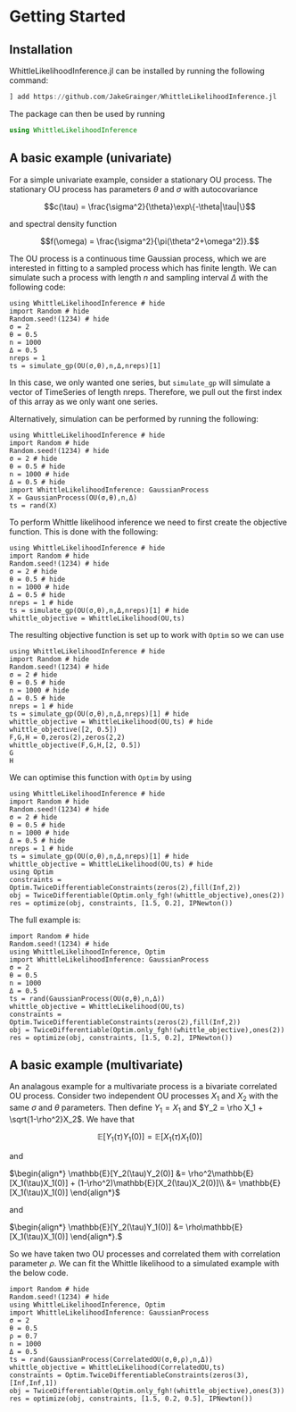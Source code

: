 # Getting Started

## Installation
WhittleLikelihoodInference.jl can be installed by running the following command:
```julia
] add https://github.com/JakeGrainger/WhittleLikelihoodInference.jl
```

The package can then be used by running
```julia
using WhittleLikelihoodInference
```

## A basic example (univariate)
For a simple univariate example, consider a stationary OU process.
The stationary OU process has parameters $\theta$ and $\sigma$ with autocovariance

$$c(\tau) = \frac{\sigma^2}{\theta}\exp\{-\theta|\tau|\}$$

and spectral density function

$$f(\omega) = \frac{\sigma^2}{\pi(\theta^2+\omega^2)}.$$

The OU process is a continuous time Gaussian process, which we are interested in fitting to a sampled process which has finite length. We can simulate such a process with length $n$ and sampling interval $\Delta$ with the following code:

```@example
using WhittleLikelihoodInference # hide
import Random # hide
Random.seed!(1234) # hide
σ = 2
θ = 0.5
n = 1000
Δ = 0.5
nreps = 1
ts = simulate_gp(OU(σ,θ),n,Δ,nreps)[1]
```

In this case, we only wanted one series, but `simulate_gp` will simulate a vector of TimeSeries of length nreps. Therefore, we pull out the first index of this array as we only want one series.

Alternatively, simulation can be performed by running the following:
```@example
using WhittleLikelihoodInference # hide
import Random # hide
Random.seed!(1234) # hide
σ = 2 # hide
θ = 0.5 # hide
n = 1000 # hide
Δ = 0.5 # hide
import WhittleLikelihoodInference: GaussianProcess
X = GaussianProcess(OU(σ,θ),n,Δ)
ts = rand(X)
```

To perform Whittle likelihood inference we need to first create the objective function. This is done with the following:
```@example
using WhittleLikelihoodInference # hide
import Random # hide
Random.seed!(1234) # hide
σ = 2 # hide
θ = 0.5 # hide
n = 1000 # hide
Δ = 0.5 # hide
nreps = 1 # hide
ts = simulate_gp(OU(σ,θ),n,Δ,nreps)[1] # hide
whittle_objective = WhittleLikelihood(OU,ts)
```

The resulting objective function is set up to work with `Optim` so we can use

```@repl
using WhittleLikelihoodInference # hide
import Random # hide
Random.seed!(1234) # hide
σ = 2 # hide
θ = 0.5 # hide
n = 1000 # hide
Δ = 0.5 # hide
nreps = 1 # hide
ts = simulate_gp(OU(σ,θ),n,Δ,nreps)[1] # hide
whittle_objective = WhittleLikelihood(OU,ts) # hide
whittle_objective([2, 0.5])
F,G,H = 0,zeros(2),zeros(2,2)
whittle_objective(F,G,H,[2, 0.5])
G
H
```


We can optimise this function with `Optim` by using

```@example
using WhittleLikelihoodInference # hide
import Random # hide
Random.seed!(1234) # hide
σ = 2 # hide
θ = 0.5 # hide
n = 1000 # hide
Δ = 0.5 # hide
nreps = 1 # hide
ts = simulate_gp(OU(σ,θ),n,Δ,nreps)[1] # hide
whittle_objective = WhittleLikelihood(OU,ts) # hide
using Optim
constraints = Optim.TwiceDifferentiableConstraints(zeros(2),fill(Inf,2))
obj = TwiceDifferentiable(Optim.only_fgh!(whittle_objective),ones(2))
res = optimize(obj, constraints, [1.5, 0.2], IPNewton())
```

The full example is:

```@example
import Random # hide
Random.seed!(1234) # hide
using WhittleLikelihoodInference, Optim
import WhittleLikelihoodInference: GaussianProcess
σ = 2
θ = 0.5
n = 1000
Δ = 0.5
ts = rand(GaussianProcess(OU(σ,θ),n,Δ))
whittle_objective = WhittleLikelihood(OU,ts)
constraints = Optim.TwiceDifferentiableConstraints(zeros(2),fill(Inf,2))
obj = TwiceDifferentiable(Optim.only_fgh!(whittle_objective),ones(2))
res = optimize(obj, constraints, [1.5, 0.2], IPNewton())
```

## A basic example (multivariate)

An analagous example for a multivariate process is a bivariate correlated OU process.
Consider two independent OU processes $X_1$ and $X_2$ with the same $\sigma$ and $\theta$ parameters. Then define $Y_1 = X_1$ and $Y_2 = \rho X_1 + \sqrt{1-\rho^2}X_2$. We have that

$$\mathbb{E}[Y_1(\tau)Y_1(0)] = \mathbb{E}[X_1(\tau)X_1(0)]$$

and

$\begin{align*} 
    \mathbb{E}[Y_2(\tau)Y_2(0)] &= \rho^2\mathbb{E}[X_1(\tau)X_1(0)] + (1-\rho^2)\mathbb{E}[X_2(\tau)X_2(0)]\\
    &= \mathbb{E}[X_1(\tau)X_1(0)]
\end{align*}$

and

$\begin{align*} 
    \mathbb{E}[Y_2(\tau)Y_1(0)] &= \rho\mathbb{E}[X_1(\tau)X_1(0)]
\end{align*}.$

So we have taken two OU processes and correlated them with correlation parameter $\rho$.
We can fit the Whittle likelihood to a simulated example with the below code.

```@example
import Random # hide
Random.seed!(1234) # hide
using WhittleLikelihoodInference, Optim
import WhittleLikelihoodInference: GaussianProcess
σ = 2
θ = 0.5
ρ = 0.7
n = 1000
Δ = 0.5
ts = rand(GaussianProcess(CorrelatedOU(σ,θ,ρ),n,Δ))
whittle_objective = WhittleLikelihood(CorrelatedOU,ts)
constraints = Optim.TwiceDifferentiableConstraints(zeros(3),[Inf,Inf,1])
obj = TwiceDifferentiable(Optim.only_fgh!(whittle_objective),ones(3))
res = optimize(obj, constraints, [1.5, 0.2, 0.5], IPNewton())
```